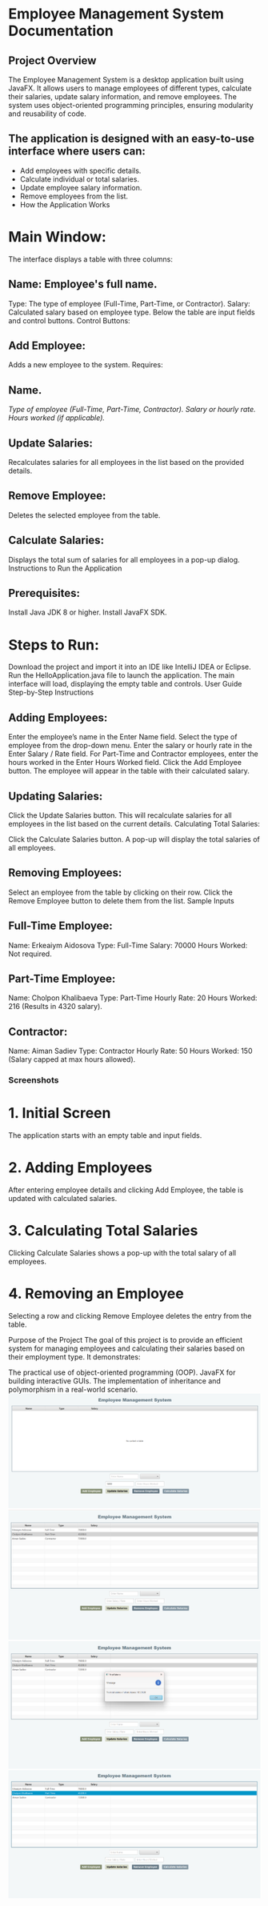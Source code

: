 # Employee Management System Documentation
## Project Overview
The Employee Management System is a desktop application built using JavaFX. 
It allows users to manage employees of different types, calculate their salaries, update salary information, and remove employees.
The system uses object-oriented programming principles, ensuring modularity and reusability of code.

## The application is designed with an easy-to-use interface where users can:

- Add employees with specific details.
- Calculate individual or total salaries.
- Update employee salary information.
- Remove employees from the list.
- How the Application Works
  
# Main Window:

The interface displays a table with three columns:

## Name: Employee's full name.
Type: The type of employee (Full-Time, Part-Time, or Contractor).
Salary: Calculated salary based on employee type.
Below the table are input fields and control buttons.
Control Buttons:

## Add Employee:
Adds a new employee to the system.
Requires:

## Name.
*Type of employee (Full-Time, Part-Time, Contractor).*
*Salary or hourly rate.*
*Hours worked (if applicable).*

## Update Salaries:
Recalculates salaries for all employees in the list based on the provided details.

## Remove Employee:
Deletes the selected employee from the table.

## Calculate Salaries:
Displays the total sum of salaries for all employees in a pop-up dialog.
Instructions to Run the Application

## Prerequisites:

Install Java JDK 8 or higher.
Install JavaFX SDK.

# Steps to Run:

Download the project and import it into an IDE like IntelliJ IDEA or Eclipse.
Run the HelloApplication.java file to launch the application.
The main interface will load, displaying the empty table and controls.
User Guide
Step-by-Step Instructions
## Adding Employees:

Enter the employee’s name in the Enter Name field.
Select the type of employee from the drop-down menu.
Enter the salary or hourly rate in the Enter Salary / Rate field.
For Part-Time and Contractor employees, enter the hours worked in the Enter Hours Worked field.
Click the Add Employee button. The employee will appear in the table with their calculated salary.
## Updating Salaries:

Click the Update Salaries button. This will recalculate salaries for all employees in the list based on the current details.
Calculating Total Salaries:

Click the Calculate Salaries button. A pop-up will display the total salaries of all employees.
## Removing Employees:

Select an employee from the table by clicking on their row.
Click the Remove Employee button to delete them from the list.
Sample Inputs

## Full-Time Employee:
Name: Erkeaiym Aidosova
Type: Full-Time
Salary: 70000
Hours Worked: Not required.
## Part-Time Employee:
Name: Cholpon Khalibaeva
Type: Part-Time
Hourly Rate: 20
Hours Worked: 216 (Results in 4320 salary).
## Contractor:
Name: Aiman Sadiev
Type: Contractor
Hourly Rate: 50
Hours Worked: 150 (Salary capped at max hours allowed).

### Screenshots
# 1. Initial Screen
The application starts with an empty table and input fields.

# 2. Adding Employees
After entering employee details and clicking Add Employee, the table is updated with calculated salaries.

# 3. Calculating Total Salaries
Clicking Calculate Salaries shows a pop-up with the total salary of all employees.

# 4. Removing an Employee
Selecting a row and clicking Remove Employee deletes the entry from the table.

Purpose of the Project
The goal of this project is to provide an efficient system for managing employees and calculating their salaries based on their employment type. It demonstrates:

The practical use of object-oriented programming (OOP).
JavaFX for building interactive GUIs.
The implementation of inheritance and polymorphism in a real-world scenario.
![Alt Text](M1.png)
![Alt Text](M2.png)
![Alt Text](M3.png)
![Alt Text](M4.png)
